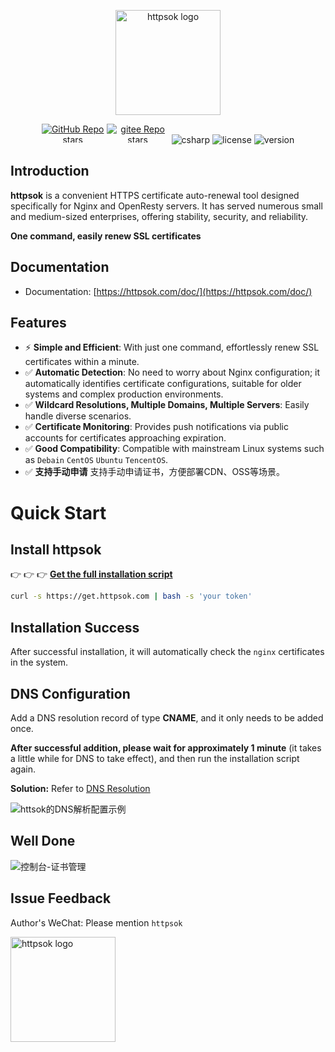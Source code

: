 <p align="center"><a href="https://httpsok.com/doc/" target="_blank"><img width="168" src="https://httpsok.com/dassets/httpsok-logo.png" alt="httpsok logo"></a></p>

<p align="center">
  <a href="https://github.com/httpsok/httpsok" class="link github-link" target="_blank"><img style="max-width: 100px; max-height: 30px;" alt="GitHub Repo stars" src="https://img.shields.io/github/stars/httpsok/httpsok?style=social"></a>
  <a href="https://gitee.com/httpsok/httpsok" class="link gitee-link" target="_blank"><img style="max-width: 100px; max-height: 30px;" alt="gitee Repo stars" src="https://gitee.com/httpsok/httpsok/badge/star.svg"></a>
  <img style="max-width: 100px; max-height: 30px;" alt="csharp" src="https://img.shields.io/badge/language-shell-brightgreen.svg">
  <img style="max-width: 100px; max-height: 30px;"alt="license" src="https://img.shields.io/badge/license-MIT-blue.svg">
  <img style="max-width: 100px; max-height: 30px;"alt="version" src="https://img.shields.io/badge/version-1.10.0-brightgreen">
</p>

## Introduction

**httpsok** is a convenient HTTPS certificate auto-renewal tool designed specifically for Nginx and OpenResty servers. It has served numerous small and medium-sized enterprises, offering stability, security, and reliability.

**One command, easily renew SSL certificates**

## Documentation

- Documentation: [https://httpsok.com/doc/](https://httpsok.com/doc/)

## Features

- ⚡️ **Simple and Efficient**: With just one command, effortlessly renew SSL certificates within a minute.
- ✅ **Automatic Detection**: No need to worry about Nginx configuration; it automatically identifies certificate configurations, suitable for older systems and complex production environments.
- ✅ **Wildcard Resolutions, Multiple Domains, Multiple Servers**: Easily handle diverse scenarios.
- ✅ **Certificate Monitoring**: Provides push notifications via public accounts for certificates approaching expiration.
- ✅ **Good Compatibility**: Compatible with mainstream Linux systems such as `Debain` `CentOS` `Ubuntu` `TencentOS`.
- ✅ **支持手动申请** 支持手动申请证书，方便部署CDN、OSS等场景。

# Quick Start

## Install httpsok

👉 👉 👉 **[Get the full installation script](https://httpsok.com/?p=4c9n)**

```bash
curl -s https://get.httpsok.com | bash -s 'your token'
```

## Installation Success

After successful installation, it will automatically check the `nginx` certificates in the system.

## DNS Configuration

Add a DNS resolution record of type **CNAME**, and it only needs to be added once.

**After successful addition, please wait for approximately 1 minute** (it takes a little while for DNS to take effect), and then run the installation script again.

**Solution:** Refer to [DNS Resolution](https://httpsok.com/doc/guide/dns.html)

![httsok的DNS解析配置示例](https://httpsok.com/dassets/image-20240314024435126.png)

## Well Done

![控制台-证书管理](https://httpsok.com/dassets/image-20240422160902921.png)

## Issue Feedback

Author's WeChat: Please mention `httpsok`

<img width="168" src="https://httpsok.com/dassets/qrcode.png" alt="httpsok logo">
